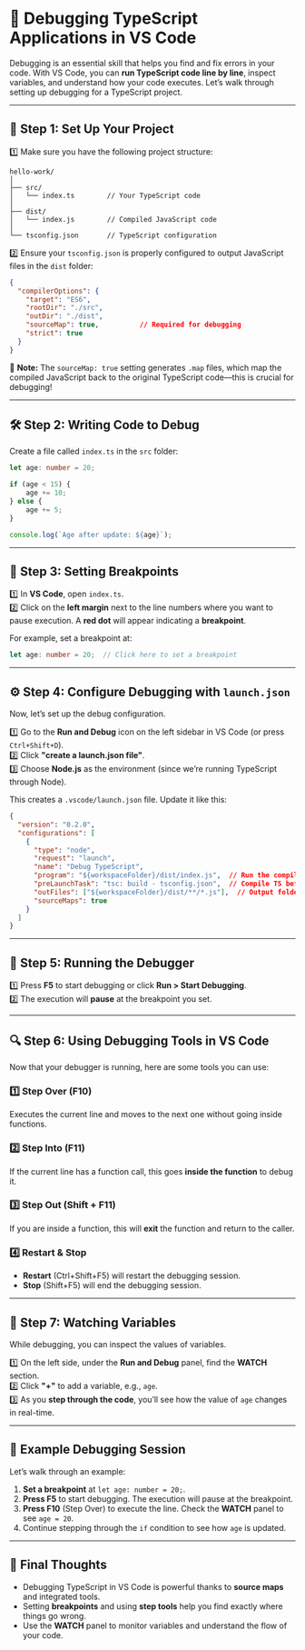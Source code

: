 # 🐞 **Debugging TypeScript Applications in VS Code**

Debugging is an essential skill that helps you find and fix errors in your code. With VS Code, you can **run TypeScript code line by line**, inspect variables, and understand how your code executes. Let’s walk through setting up debugging for a TypeScript project.

---

## 🎯 **Step 1: Set Up Your Project**

1️⃣ Make sure you have the following project structure:

```
hello-work/
│
├── src/
│   └── index.ts        // Your TypeScript code
│
├── dist/
│   └── index.js        // Compiled JavaScript code
│
└── tsconfig.json       // TypeScript configuration
```

2️⃣ Ensure your `tsconfig.json` is properly configured to output JavaScript files in the `dist` folder:

```json
{
  "compilerOptions": {
    "target": "ES6",
    "rootDir": "./src",
    "outDir": "./dist",
    "sourceMap": true,          // Required for debugging
    "strict": true
  }
}
```

🔹 **Note:** The `sourceMap: true` setting generates `.map` files, which map the compiled JavaScript back to the original TypeScript code—this is crucial for debugging!

---

## 🛠️ **Step 2: Writing Code to Debug**

Create a file called `index.ts` in the `src` folder:

```typescript
let age: number = 20;

if (age < 15) {
    age += 10;
} else {
    age += 5;
}

console.log(`Age after update: ${age}`);
```

---

## 🐞 **Step 3: Setting Breakpoints**

1️⃣ In **VS Code**, open `index.ts`.  
2️⃣ Click on the **left margin** next to the line numbers where you want to pause execution. A **red dot** will appear indicating a **breakpoint**.

For example, set a breakpoint at:

```typescript
let age: number = 20;  // Click here to set a breakpoint
```

---

## ⚙️ **Step 4: Configure Debugging with `launch.json`**

Now, let’s set up the debug configuration.

1️⃣ Go to the **Run and Debug** icon on the left sidebar in VS Code (or press `Ctrl+Shift+D`).  
2️⃣ Click **"create a launch.json file"**.  
3️⃣ Choose **Node.js** as the environment (since we’re running TypeScript through Node).

This creates a `.vscode/launch.json` file. Update it like this:

```json
{
  "version": "0.2.0",
  "configurations": [
    {
      "type": "node",
      "request": "launch",
      "name": "Debug TypeScript",
      "program": "${workspaceFolder}/dist/index.js",  // Run the compiled JS file
      "preLaunchTask": "tsc: build - tsconfig.json",  // Compile TS before debugging
      "outFiles": ["${workspaceFolder}/dist/**/*.js"],  // Output folder
      "sourceMaps": true
    }
  ]
}
```

---

## 🚀 **Step 5: Running the Debugger**

1️⃣ Press **F5** to start debugging or click **Run > Start Debugging**.  
2️⃣ The execution will **pause** at the breakpoint you set.

---

## 🔍 **Step 6: Using Debugging Tools in VS Code**

Now that your debugger is running, here are some tools you can use:

### 1️⃣ **Step Over (F10)**  
Executes the current line and moves to the next one without going inside functions.

### 2️⃣ **Step Into (F11)**  
If the current line has a function call, this goes **inside the function** to debug it.

### 3️⃣ **Step Out (Shift + F11)**  
If you are inside a function, this will **exit** the function and return to the caller.

### 4️⃣ **Restart & Stop**  
- **Restart** (Ctrl+Shift+F5) will restart the debugging session.
- **Stop** (Shift+F5) will end the debugging session.

---

## 👀 **Step 7: Watching Variables**

While debugging, you can inspect the values of variables.

1️⃣ On the left side, under the **Run and Debug** panel, find the **WATCH** section.  
2️⃣ Click **"+"** to add a variable, e.g., `age`.  
3️⃣ As you **step through the code**, you’ll see how the value of `age` changes in real-time.

---

## 📝 **Example Debugging Session**

Let’s walk through an example:

1. **Set a breakpoint** at `let age: number = 20;`.
2. **Press F5** to start debugging. The execution will pause at the breakpoint.
3. **Press F10** (Step Over) to execute the line. Check the **WATCH** panel to see `age = 20`.
4. Continue stepping through the `if` condition to see how `age` is updated.

---

## 🎯 **Final Thoughts**

- Debugging TypeScript in VS Code is powerful thanks to **source maps** and integrated tools.
- Setting **breakpoints** and using **step tools** help you find exactly where things go wrong.
- Use the **WATCH** panel to monitor variables and understand the flow of your code.
